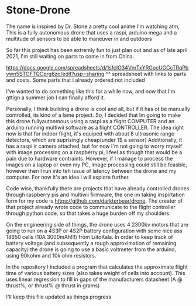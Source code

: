 # Stone-Drone
The name is inspired by Dr. Stone a pretty cool anime I'm watching atm, This is a fully autonomous drone that uses a raspi, arduino mega and a multitude of sensors to be able to maneuver in and outdoors 

So far this project has been extremly fun to just plan out and as of late april 2021, I'm still waiting on parts to come in from China. 

https://docs.google.com/spreadsheets/d/1sfcIO34VnrTxYRGocUGCcTRqPbvwn5STOFTQCprg6zo/edit?usp=sharing
^^ spreadsheet with links to parts and costs. Some parts that I already ordered not included

I've wanted to do something like this for a while now, and now that I'm gttign a summer job I can finally afford it. 

Personally, I think building a drone is cool and all, but if it has ot be manually controlled, its kind of a lame project.
So, I decided that Im going to make this drone fullyautonmous using a raspi as a flight COMPUTER and an arduino running multiwii software as a flight CONTROLLER.
The idea right now is that for indoor flight, it's equiped with about 8 ultrasonic range detectors, which are suprisingly cheap(under 1$ a sensor)
Additionally, it has a raspi ir camera attached, but for now I'm not going to worry myself with image processing on a raspberry pi, I feel as though that would be a pain due to 
hardware contraints. However, if I manage to process the images on a laptop or even my PC, image processing could still be feasble, however then I run into teh issue of latency 
between the drone and my computer. For now it's an idea I will explore further.

Code wise, thankfully there are projects that have already controlled drones through raspberry pis and multiwii firmware, the one im taking inspirtation form for my code is https://github.com/darkterbear/drone. The creater of that project already wrote code to communicate to the flight controller through python code, so that takes a huge burden off my shoulders. 

On the engineering side of things, the drone uses 4 2300kv motors that are going to run on a 4S3P or 4S2P battery configuration with some nice ass 18650 cells (10A 3000mAh!!!) from LiitoKala.
In order to keep track of battery voltage (and subsequently a rough approximation of remaining capacity) the drone is going to use a basic voltmeter from the arduino, using 90kohm and 10k ohm resistors.

In the repository I included a program that calculates the approximate flight time of various battery sizes (also takes weight of cells into account). This uses linear regression to fill in gaps of the manufacturers datasheet (A @ thrust%, or thrust% @ thrust in grams)

I'll keep this file updated as things progress
